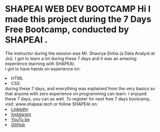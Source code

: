 
# SHAPEAI WEB DEV BOOTCAMP Hi I made this project during the 7 Days Free Bootcamp, conducted by <b> SHAPEAI </b>.
The instructor during the session was Mr. Shaurya Sinha (a Data Analyst at Jio). I got to learn a lot during these 7 days and it was an amazing experience learning with SHAPEAI. <br>I got to have hands on experience on:
<li>HTML
<li>CSS
<br>during these 7 days, and everything was explained from the very basics so that anyone with zero experience on programming can learn.
I enjoyed these 7 days, you can as well. To register for next free 7 days bootcamp, visit: www.shapeai.tech or follow SHAPEAI on:  <li><a href="https://in.linkedin.com/company/shapeai">LinkedIn</a>     <li><a href="https://www.instagram.com/shape.ai/?hl=en">Instagram</a>    <li><a href="https://www.youtube.com/channel/UCTUvDLTW9meuDXWcbmISPdA">YouTu be</a>   <li><a href="https://github.com/shapeai">GitHub</a> 
